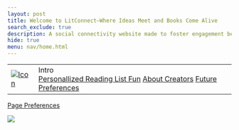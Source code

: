 ```yaml
---
layout: post
title: Welcome to LitConnect—Where Ideas Meet and Books Come Alive
search_exclude: true
description: A social connectivity website made to foster engagement between readers. Click on top headers to view our main pages, or click on these links!
hide: true
menu: nav/home.html
---
```

<table>
    <tr>
        <td id="createandcompete" class="dropdownp4">
            <a href="{{site.baseurl}}/voteforthegoat/home">
                <img src="{{site.baseurl}}/images/favicon.ico" alt="Icon">
            </a>
        </td>
        <td class="dropdownp4">
            <a class="dropbtn">Intro</a>
            <div class="dropdown-content">
                <a href="{{site.baseurl}}/backend_a">Personallized Reading List Fun</a>
                <a href="{{site.baseurl}}/backend_s">About Creators</a>
                <a href="{{site.baseurl}}/preferences_2">Future Preferences</a>
            </div>
        </td>
    </tr>
</table>

<a href="{{site.baseurl}}/preferences">Page Preferences</a>

<img src="https://cdn.pixabay.com/photo/2024/04/19/12/13/ai-generated-8706226_640.png">